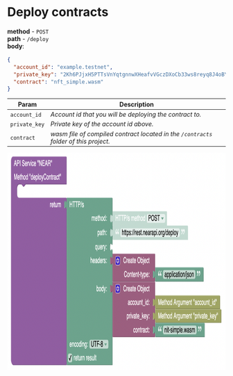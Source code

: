 # Deploy contracts

**method** - `POST`  
**path** - `/deploy`  
**body**:
```JSON
{
  "account_id": "example.testnet",
  "private_key": "2Kh6PJjxH5PTTsVnYqtgnnwXHeafvVGczDXoCb33ws8reyq8J4oBYix1KP2ugRQ7q9NQUyPcVFTtbSG3ARVKETfK",
  "contract": "nft_simple.wasm"
}
```

| Param          | Description                                                                          |
|----------------|--------------------------------------------------------------------------------------|
| `account_id`   | _Account id that you will be deploying the contract to._                             |
| `private_key`  | _Private key of the account id above._                                               |
| `contract`     | _wasm file of compiled contract located in the `/contracts` folder of this project._ |

<img src="../img/method_deploy_contract.png" height="500px">